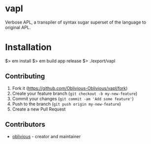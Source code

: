 # vapl

Verbose APL, a transpiler of syntax sugar superset of the language to original APL.

# Installation

$> em install
$> em build app release
$> ./export/vapl

## Contributing

1. Fork it (<https://github.com/Oblivious-Oblivious/vapl/fork>)
2. Create your feature branch (`git checkout -b my-new-feature`)
3. Commit your changes (`git commit -am 'Add some feature'`)
4. Push to the branch (`git push origin my-new-feature`)
5. Create a new Pull Request

## Contributors

- [oblivious](https://github.com/Oblivious-Oblivious) - creator and maintainer
